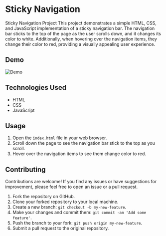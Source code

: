 # Sticky Navigation

Sticky Navigation Project
This project demonstrates a simple HTML, CSS, and JavaScript implementation of a sticky navigation bar. The navigation bar sticks to the top of the page as the user scrolls down, and it changes its color to white. Additionally, when hovering over the navigation items, they change their color to red, providing a visually appealing user experience.

## Demo

![Demo](./asset/demo.gif)

## Technologies Used

- HTML
- CSS
- JavaScript

## Usage

1. Open the `index.html` file in your web browser.
2. Scroll down the page to see the navigation bar stick to the top as you scroll.
3. Hover over the navigation items to see them change color to red.

## Contributing

Contributions are welcome! If you find any issues or have suggestions for improvement, please feel free to open an issue or a pull request.

1. Fork the repository on GitHub.
2. Clone your forked repository to your local machine.
3. Create a new branch: `git checkout -b my-new-feature`.
4. Make your changes and commit them: `git commit -am 'Add some feature'`.
5. Push the branch to your fork: `git push origin my-new-feature`.
6. Submit a pull request to the original repository.
